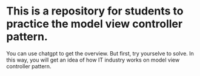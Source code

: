 # This is a repository for students to practice the model view controller pattern.
You can use chatgpt to get the overview. But first, try yourselve to solve. In this way, you will get an idea of how IT industry works on model view controller pattern.
